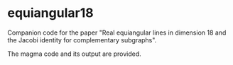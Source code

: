# equiangular18
Companion code for the paper "Real equiangular lines in dimension 18 and the Jacobi identity for complementary subgraphs".

The magma code and its output are provided.
